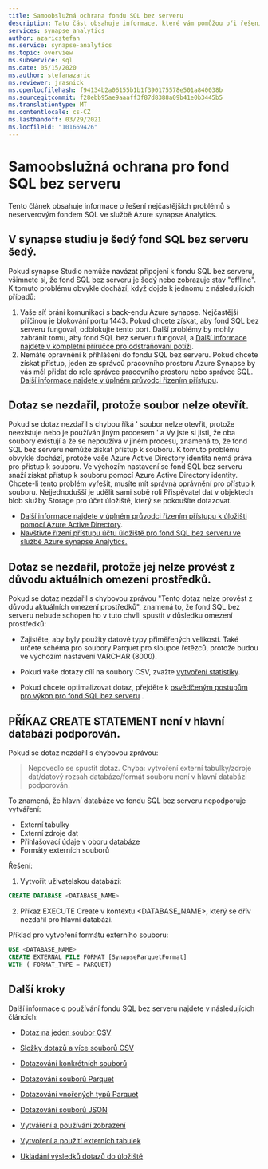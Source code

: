```yaml
---
title: Samoobslužná ochrana fondu SQL bez serveru
description: Tato část obsahuje informace, které vám pomůžou při řešení problémů s fondem SQL bez serveru.
services: synapse analytics
author: azaricstefan
ms.service: synapse-analytics
ms.topic: overview
ms.subservice: sql
ms.date: 05/15/2020
ms.author: stefanazaric
ms.reviewer: jrasnick
ms.openlocfilehash: f94134b2a06155b1b1f390175578e501a840038b
ms.sourcegitcommit: f28ebb95ae9aaaff3f87d8388a09b41e0b3445b5
ms.translationtype: MT
ms.contentlocale: cs-CZ
ms.lasthandoff: 03/29/2021
ms.locfileid: "101669426"
---
```

# <a name="self-help-for-serverless-sql-pool"></a>Samoobslužná ochrana pro fond SQL bez serveru

Tento článek obsahuje informace o řešení nejčastějších problémů s neserverovým fondem SQL ve službě Azure synapse Analytics.

## <a name="serverless-sql-pool-is-grayed-out-in-synapse-studio"></a>V synapse studiu je šedý fond SQL bez serveru šedý.

Pokud synapse Studio nemůže navázat připojení k fondu SQL bez serveru, všimnete si, že fond SQL bez serveru je šedý nebo zobrazuje stav "offline". K tomuto problému obvykle dochází, když dojde k jednomu z následujících případů:

1) Vaše síť brání komunikaci s back-endu Azure synapse. Nejčastější příčinou je blokování portu 1443. Pokud chcete získat, aby fond SQL bez serveru fungoval, odblokujte tento port. Další problémy by mohly zabránit tomu, aby fond SQL bez serveru fungoval, a [Další informace najdete v kompletní příručce pro odstraňování potíží](../troubleshoot/troubleshoot-synapse-studio.md).
2) Nemáte oprávnění k přihlášení do fondu SQL bez serveru. Pokud chcete získat přístup, jeden ze správců pracovního prostoru Azure Synapse by vás měl přidat do role správce pracovního prostoru nebo správce SQL. [Další informace najdete v úplném průvodci řízením přístupu](../security/synapse-workspace-access-control-overview.md).

## <a name="query-fails-because-file-cannot-be-opened"></a>Dotaz se nezdařil, protože soubor nelze otevřít.

Pokud se dotaz nezdařil s chybou říká ' soubor nelze otevřít, protože neexistuje nebo je používán jiným procesem ' a Vy jste si jisti, že oba soubory existují a že se nepoužívá v jiném procesu, znamená to, že fond SQL bez serveru nemůže získat přístup k souboru. K tomuto problému obvykle dochází, protože vaše Azure Active Directory identita nemá práva pro přístup k souboru. Ve výchozím nastavení se fond SQL bez serveru snaží získat přístup k souboru pomocí Azure Active Directory identity. Chcete-li tento problém vyřešit, musíte mít správná oprávnění pro přístup k souboru. Nejjednodušší je udělit sami sobě roli Přispěvatel dat v objektech blob služby Storage pro účet úložiště, který se pokoušíte dotazovat. 
- [Další informace najdete v úplném průvodci řízením přístupu k úložišti pomocí Azure Active Directory](../../storage/common/storage-auth-aad-rbac-portal.md). 
- [Navštivte řízení přístupu účtu úložiště pro fond SQL bez serveru ve službě Azure synapse Analytics.](develop-storage-files-storage-access-control.md)

## <a name="query-fails-because-it-cannot-be-executed-due-to-current-resource-constraints"></a>Dotaz se nezdařil, protože jej nelze provést z důvodu aktuálních omezení prostředků. 

Pokud se dotaz nezdařil s chybovou zprávou "Tento dotaz nelze provést z důvodu aktuálních omezení prostředků", znamená to, že fond SQL bez serveru nebude schopen ho v tuto chvíli spustit v důsledku omezení prostředků: 

- Zajistěte, aby byly použity datové typy přiměřených velikostí. Také určete schéma pro soubory Parquet pro sloupce řetězců, protože budou ve výchozím nastavení VARCHAR (8000). 

- Pokud vaše dotazy cílí na soubory CSV, zvažte [vytvoření statistiky](develop-tables-statistics.md#statistics-in-serverless-sql-pool). 

- Pokud chcete optimalizovat dotaz, přejděte k [osvědčeným postupům pro výkon pro fond SQL bez serveru](best-practices-sql-on-demand.md) .  

## <a name="create-statement-is-not-supported-in-master-database"></a>PŘÍKAZ CREATE STATEMENT není v hlavní databázi podporován.

Pokud se dotaz nezdařil s chybovou zprávou:

> Nepovedlo se spustit dotaz. Chyba: vytvoření externí tabulky/zdroje dat/datový rozsah databáze/formát souboru není v hlavní databázi podporován. 

To znamená, že hlavní databáze ve fondu SQL bez serveru nepodporuje vytváření:
  - Externí tabulky
  - Externí zdroje dat
  - Přihlašovací údaje v oboru databáze
  - Formáty externích souborů

Řešení:

  1. Vytvořit uživatelskou databázi:

```sql
CREATE DATABASE <DATABASE_NAME>
```

  2. Příkaz EXECUTE Create v kontextu <DATABASE_NAME>, který se dřív nezdařil pro hlavní databázi. 
  
  Příklad pro vytvoření formátu externího souboru:
    
```sql
USE <DATABASE_NAME>
CREATE EXTERNAL FILE FORMAT [SynapseParquetFormat] 
WITH ( FORMAT_TYPE = PARQUET)
```

## <a name="next-steps"></a>Další kroky

Další informace o používání fondu SQL bez serveru najdete v následujících článcích:

- [Dotaz na jeden soubor CSV](query-single-csv-file.md)

- [Složky dotazů a více souborů CSV](query-folders-multiple-csv-files.md)

- [Dotazování konkrétních souborů](query-specific-files.md)

- [Dotazování souborů Parquet](query-parquet-files.md)

- [Dotazování vnořených typů Parquet](query-parquet-nested-types.md)

- [Dotazování souborů JSON](query-json-files.md)

- [Vytváření a používání zobrazení](create-use-views.md)

- [Vytvoření a použití externích tabulek](create-use-external-tables.md)

- [Ukládání výsledků dotazů do úložiště](create-external-table-as-select.md)
